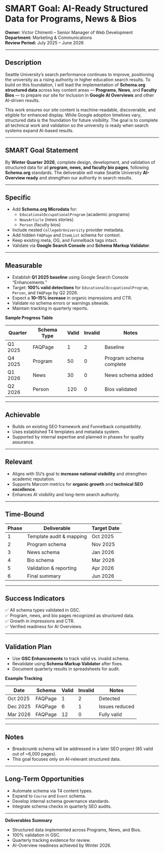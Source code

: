 # SMART Goal: AI-Ready Structured Data for Programs, News & Bios  
**Owner:** Victor Chimenti – Senior Manager of Web Development  
**Department:** Marketing & Communications  
**Review Period:** July 2025 – June 2026  

---

## Description
Seattle University’s search performance continues to improve, positioning the university as a rising authority in higher education search results. To build on this foundation, I will lead the implementation of **Schema.org structured data** across key content areas — **Programs**, **News**, and **Faculty Bios** — to prepare our site for inclusion in **Google AI Overviews** and other AI-driven results.

This work ensures our site content is machine-readable, discoverable, and eligible for enhanced display. While Google adoption timelines vary, structured data is the foundation for future visibility. The goal is to complete all technical work and validation so the university is ready when search systems expand AI-based results.

---

## SMART Goal Statement
By **Winter Quarter 2026**, complete design, development, and validation of structured data for all **program, news, and faculty bio pages**, following **Schema.org** standards. The deliverable will make Seattle University **AI-Overview ready** and strengthen our authority in search results.

---

## Specific
- Add **Schema.org Microdata** for:
  - `EducationalOccupationalProgram` (academic programs)  
  - `NewsArticle` (news stories)  
  - `Person` (faculty bios)
- Include nested `CollegeOrUniversity` provider metadata.
- Add hidden `FAQPage` and `ItemList` schema for context.  
- Keep existing meta, OG, and Funnelback tags intact.  
- Validate via **Google Search Console** and **Schema Markup Validator**.

---

## Measurable
- Establish **Q1 2025 baseline** using Google Search Console “Enhancements.”  
- Target: **100% valid detections** for `EducationalOccupationalProgram`, `Person`, and `FAQPage` by Q2 2026.  
- Expect a **10–15% increase** in organic impressions and CTR.  
- Validate no schema errors or warnings sitewide.  
- Maintain tracking in quarterly reports.

**Sample Progress Table**

| Quarter | Schema Type | Valid | Invalid | Notes |
|----------|--------------|--------|----------|--------|
| Q1 2025 | FAQPage | 1 | 2 | Baseline |
| Q4 2025 | Program | 50 | 0 | Program schema complete |
| Q1 2026 | News | 30 | 0 | News schema added |
| Q2 2026 | Person | 120 | 0 | Bios validated |

---

## Achievable
- Builds on existing SEO framework and Funnelback compatibility.  
- Uses established T4 templates and metadata system.  
- Supported by internal expertise and planned in phases for quality assurance.

---

## Relevant
- Aligns with SU’s goal to **increase national visibility** and strengthen academic reputation.  
- Supports Marcom metrics for **organic growth** and **technical SEO excellence**.  
- Enhances AI visibility and long-term search authority.

---

## Time-Bound
| Phase | Deliverable | Target Date |
|-------|--------------|--------------|
| 1 | Template audit & mapping | Oct 2025 |
| 2 | Program schema | Nov 2025 |
| 3 | News schema | Jan 2026 |
| 4 | Bio schema | Mar 2026 |
| 5 | Validation & reporting | Apr 2026 |
| 6 | Final summary | Jun 2026 |

---

## Success Indicators
✅ All schema types validated in GSC.  
✅ Program, news, and bio pages recognized as structured data.  
✅ Growth in impressions and CTR.  
✅ Verified readiness for AI Overviews.

---

## Validation Plan
- Use **GSC Enhancements** to track valid vs. invalid schema.  
- Revalidate using **Schema Markup Validator** after fixes.  
- Document quarterly results in spreadsheets for audit.

**Example Tracking**

| Date | Schema | Valid | Invalid | Notes |
|------|---------|--------|----------|--------|
| Oct 2025 | FAQPage | 1 | 2 | Detected |
| Dec 2025 | FAQPage | 6 | 1 | Issues reduced |
| Mar 2026 | FAQPage | 12 | 0 | Fully valid |

---

## Notes
- Breadcrumb schema will be addressed in a later SEO project (85 valid out of ~6,000 pages).  
- This goal focuses only on AI-relevant structured data.

---

## Long-Term Opportunities
- Automate schema via T4 content types.  
- Expand to `Course` and `Event` schema.  
- Develop internal schema governance standards.  
- Integrate schema checks in quarterly SEO audits.

---

**Deliverables Summary**  
- Structured data implemented across Programs, News, and Bios.  
- 100% validation in GSC.  
- Quarterly tracking evidence for review.  
- AI-Overview readiness achieved by Winter 2026.

